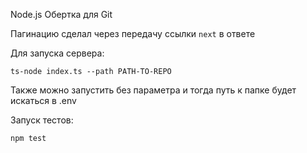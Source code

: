 Node.js Обертка для Git

Пагинацию сделал через передачу ссылки `next` в ответе

Для запуска сервера:
```shell script
ts-node index.ts --path PATH-TO-REPO 
```
Также можно запустить без параметра и тогда путь к папке будет искаться в .env


Запуск тестов:
```shell script
npm test
```

